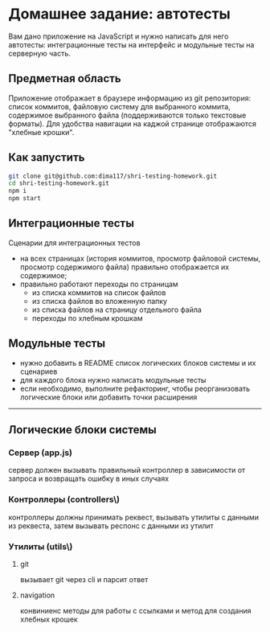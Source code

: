 # Домашнее задание: автотесты

Вам дано приложение на JavaScript и нужно написать для него автотесты: интеграционные тесты на интерфейс и модульные тесты на серверную часть.

## Предметная область

Приложение отображает в браузере информацию из git репозитория: список коммитов, файловую систему для выбранного коммита, содержимое выбранного файла (поддерживаются только текстовые форматы). Для удобства навигации на каджой странице отображаются "хлебные крошки".

## Как запустить

```sh
git clone git@github.com:dima117/shri-testing-homework.git
cd shri-testing-homework.git
npm i
npm start
```

## Интеграционные тесты

Сценарии для интеграционных тестов

- на всех страницах (история коммитов, просмотр файловой системы, просмотр содержимого файла) правильно отображается их содержимое;
- правильно работают переходы по страницам
  - из списка коммитов на список файлов
  - из списка файлов во вложенную папку
  - из списка файлов на страницу отдельного файла
  - переходы по хлебным крошкам

## Модульные тесты

- нужно добавить в README список логических блоков системы и их сценариев
- для каждого блока нужно написать модульные тесты
- если необходимо, выполните рефакторинг, чтобы реорганизовать логические блоки или добавить точки расширения

---

## Логические блоки системы
### Сервер (app.js)
сервер должен вызывать правильный контроллер в зависимости от запроса и возвращать ошибку в иных случаях

<!-- заменяем контроллеры на моки, делаем запросы -->

### Контроллеры (controllers\\)
контроллеры должны принимать реквест, вызывать утилиты с данными из реквеста, затем вызывать респонс с данными из утилит

<!-- заменяем утилиты и объект респонса на моки -->

### Утилиты (utils\\)
1) git
   
   вызывает git через cli и парсит ответ
   
   <!-- подменяем внутренний метод, который вызывает git, на свой мок. Тестируем, публичные методы, проверяя, что наш мок вызывается с правильными аргументами, и что ответ от git правильно парсится -->
2) navigation

   конвиниенс методы для работы с ссылками и метод для создания хлебных крошек

   <!-- вызываем публичные методы с тестовыми данными и проверяем возварщаемый результат -->